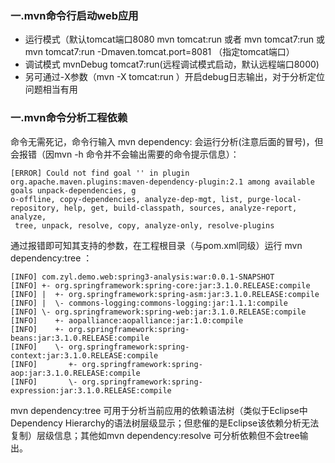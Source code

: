 ### 一.mvn命令行启动web应用
- 运行模式（默认tomcat端口8080
mvn tomcat:run 或者 mvn tomcat7:run  或 mvn tomcat7:run -Dmaven.tomcat.port=8081 （指定tomcat端口）
- 调试模式
mvnDebug tomcat7:run(远程调试模式启动，默认远程端口8000)
- 另可通过-X参数（mvn -X tomcat:run ）开启debug日志输出，对于分析定位问题相当有用

### 一.mvn命令分析工程依赖
命令无需死记，命令行输入 mvn dependency: 会运行分析(注意后面的冒号)，但会报错（因mvn -h 命令并不会输出需要的命令提示信息）：
```language
[ERROR] Could not find goal '' in plugin org.apache.maven.plugins:maven-dependency-plugin:2.1 among available goals unpack-dependencies, g
o-offline, copy-dependencies, analyze-dep-mgt, list, purge-local-repository, help, get, build-classpath, sources, analyze-report, analyze,
 tree, unpack, resolve, copy, analyze-only, resolve-plugins 
```
通过报错即可知其支持的参数，在工程根目录（与pom.xml同级）运行 mvn dependency:tree ：
```language
[INFO] com.zyl.demo.web:spring3-analysis:war:0.0.1-SNAPSHOT
[INFO] +- org.springframework:spring-core:jar:3.1.0.RELEASE:compile
[INFO] |  +- org.springframework:spring-asm:jar:3.1.0.RELEASE:compile
[INFO] |  \- commons-logging:commons-logging:jar:1.1.1:compile
[INFO] \- org.springframework:spring-web:jar:3.1.0.RELEASE:compile
[INFO]    +- aopalliance:aopalliance:jar:1.0:compile
[INFO]    +- org.springframework:spring-beans:jar:3.1.0.RELEASE:compile
[INFO]    \- org.springframework:spring-context:jar:3.1.0.RELEASE:compile
[INFO]       +- org.springframework:spring-aop:jar:3.1.0.RELEASE:compile
[INFO]       \- org.springframework:spring-expression:jar:3.1.0.RELEASE:compile
```
mvn dependency:tree 可用于分析当前应用的依赖语法树（类似于Eclipse中Dependency Hierarchy的语法树层级显示；但悲催的是Eclipse该依赖分析无法复制）层级信息；其他如mvn dependency:resolve 可分析依赖但不会tree输出。


